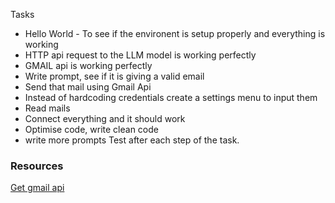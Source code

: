 Tasks 
- Hello World - To see if the environent is setup properly and everything is working
- HTTP api request to the LLM model is working perfectly
- GMAIL api is working perfectly
- Write prompt, see if it is giving a valid email
- Send that mail using Gmail Api
- Instead of hardcoding credentials create a settings menu to input them
- Read mails
- Connect everything and it should work
- Optimise code, write clean code
- write more prompts
Test after each step of the task.

### Resources
[Get gmail api](https://mailtrap.io/blog/send-emails-with-gmail-api/#JavaScript-browser)
